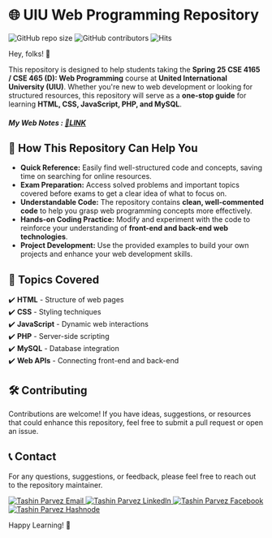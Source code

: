 # 🌐 UIU Web Programming Repository  

![GitHub repo size](https://img.shields.io/github/repo-size/TashinParvez/UIU-Web-Programming)
![GitHub contributors](https://img.shields.io/github/contributors/TashinParvez/UIU-Web-Programming)
![Hits](https://hits.seeyoufarm.com/api/count/incr/badge.svg?url=https://github.com/TashinParvez/UIU-Web-Programming)

Hey, folks! 👋  

This repository is designed to help students taking the **Spring 25 CSE 4165 / CSE 465 (D): Web Programming** course at **United International University (UIU)**. Whether you're new to web development or looking for structured resources, this repository will serve as a **one-stop guide** for learning **HTML, CSS, JavaScript, PHP, and MySQL**.  

##### My Web Notes : [🔗LINK](https://docs.google.com/document/d/1DJQAxsVs19zwLN7JP1DIeLjOxGJP3f68w03jHKtndfg/edit?tab=t.0#heading=h.tn5bxb7lssyg)

## 📌 How This Repository Can Help You  

- **Quick Reference:** Easily find well-structured code and concepts, saving time on searching for online resources.  
- **Exam Preparation:** Access solved problems and important topics covered before exams to get a clear idea of what to focus on.  
- **Understandable Code:** The repository contains **clean, well-commented code** to help you grasp web programming concepts more effectively.  
- **Hands-on Coding Practice:** Modify and experiment with the code to reinforce your understanding of **front-end and back-end web technologies**.  
- **Project Development:** Use the provided examples to build your own projects and enhance your web development skills.  


## 📂 Topics Covered  

✔️ **HTML** - Structure of web pages  
✔️ **CSS** - Styling techniques  
✔️ **JavaScript** - Dynamic web interactions  
✔️ **PHP** - Server-side scripting  
✔️ **MySQL** - Database integration  
✔️ **Web APIs** - Connecting front-end and back-end  


## 🛠️ Contributing
Contributions are welcome! If you have ideas, suggestions, or resources that could enhance this repository, feel free to submit a pull request or open an issue.


## 📞 Contact
For any questions, suggestions, or feedback, please feel free to reach out to the repository maintainer.
<p align="left">
  <a href="mailto:tashinparvez2002@gmail.com" target="blank">
    <img src="https://img.shields.io/badge/Email-0078D4?style=for-the-badge&logo=gmail&logoColor=white" alt="Tashin Parvez Email" />
  </a>
  <a href="https://linkedin.com/in/tashinparvez" target="blank">
    <img src="https://img.shields.io/badge/LinkedIn-0A66C2?style=for-the-badge&logo=linkedin&logoColor=white" alt="Tashin Parvez LinkedIn" />
  </a>
  <a href="https://fb.com/tashin.parvez.5" target="blank">
    <img src="https://img.shields.io/badge/Facebook-1877F2?style=for-the-badge&logo=facebook&logoColor=white" alt="Tashin Parvez Facebook" />
  </a>
  <a href="https://tashinparvez.hashnode.dev/" target="blank">
    <img src="https://img.shields.io/badge/Hashnode-2962FF?style=for-the-badge&logo=hashnode&logoColor=white" alt="Tashin Parvez Hashnode" />
  </a>
</p>


Happy Learning! 🚀
